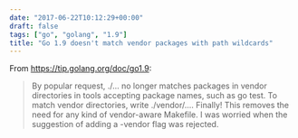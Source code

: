 ```yaml
---
date: "2017-06-22T10:12:29+00:00"
draft: false
tags: ["go", "golang", "1.9"]
title: "Go 1.9 doesn't match vendor packages with path wildcards"
---
```

From https://tip.golang.org/doc/go1.9:

>By popular request, ./... no longer matches packages in vendor directories in tools accepting package names, such as go test. To match vendor directories, write ./vendor/.... Finally! This removes the need for any kind of vendor-aware Makefile. I was worried when the suggestion of adding a -vendor flag was rejected.

